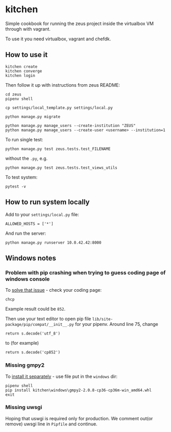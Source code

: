 # kitchen

Simple cookbook for running the zeus project inside the virtualbox VM through with vagrant.

To use it you need virtualbox, vagrant and chefdk.

## How to use it

    kitchen create
    kitchen converge
    kitchen login

Then follow it up with instructions from zeus README:

    cd zeus
    pipenv shell

    cp settings/local_template.py settings/local.py

    python manage.py migrate

    python manage.py manage_users --create-institution "ZEUS"
    python manage.py manage_users --create-user <username> --institution=1

To run single test:

    python manage.py test zeus.tests.test_FILENAME

without the `.py`, e.g.

    python manage.py test zeus.tests.test_views_utils

To test system:

    pytest -v

## How to run system locally

Add to your `settings/local.py` file:

    ALLOWED_HOSTS = ['*']

And run the server:

    python manage.py runserver 10.0.42.42:8000

## Windows notes

### Problem with pip crashing when trying to guess coding page of windows console

To [solve that issue](https://github.com/pypa/pip/issues/4251#issuecomment-279117184) - check your coding page:

    chcp

Example result could be `852`.

Then use your text editor to open pip file `lib/site-package/pip/compat/__init__.py` for your pipenv.
Around line 75, change

    return s.decode('utf_8')

to (for example)

    return s.decode('cp852')

### Missing gmpy2

To [install it separately](https://stackoverflow.com/a/40076291/1334531) - use file put in the `windows` dir:

    pipenv shell
    pip install kitchen\windows\gmpy2-2.0.8-cp36-cp36m-win_amd64.whl
    exit

### Missing uwsgi

Hoping that uswgi is required only for production.
We comment out(or remove) uwsgi line in `Pipfile` and continue.

